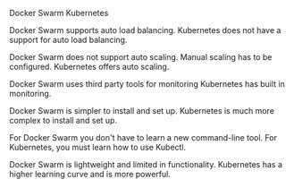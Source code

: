 Docker Swarm                                                                               Kubernetes

Docker Swarm supports auto load balancing.                                       Kubernetes does not have a support for auto load balancing.

Docker Swarm does not support auto scaling. Manual scaling has to be configured. Kubernetes offers auto scaling.

Docker Swarm uses third party tools for monitoring                               Kubernetes has built in monitoring.

Docker Swarm is simpler to install and set up.                                   Kubernetes is much more complex to install and set up.

For Docker Swarm you don't have to learn a new command-line tool.                For Kubernetes, you must learn how to use Kubectl.

Docker Swarm is lightweight and limited in functionality.                        Kubernetes has a higher learning curve and is more powerful.

